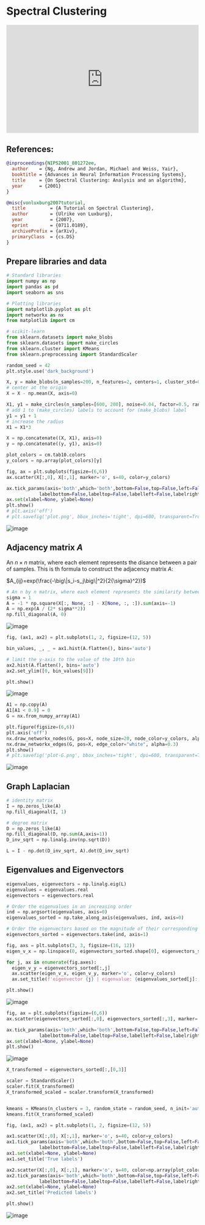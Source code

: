 # Spectral Clustering

<head>
  <link rel="stylesheet" href="https://cdn.jsdelivr.net/npm/katex@0.16.8/dist/katex.min.css">
  <script src="https://cdn.jsdelivr.net/npm/katex@0.16.8/dist/katex.min.js"></script>
  <script src="https://cdn.jsdelivr.net/npm/katex@0.16.8/dist/contrib/auto-render.min.js"></script>
</head>

<div style="position: relative; padding-bottom: 56.25%; height: 0; overflow: hidden;">
  <iframe style="position: absolute; top: 0; left: 0; width: 100%; height: 100%;" src="https://www.youtube.com/embed/k7M1TMYac-Y" frameborder="0" allowfullscreen></iframe>
</div>


## References:
```bibtex
@inproceedings{NIPS2001_801272ee,
  author    = {Ng, Andrew and Jordan, Michael and Weiss, Yair},
  booktitle = {Advances in Neural Information Processing Systems},
  title     = {On Spectral Clustering: Analysis and an algorithm},
  year      = {2001}
}
```

```bibtex
@misc{vonluxburg2007tutorial,
  title         = {A Tutorial on Spectral Clustering},
  author        = {Ulrike von Luxburg},
  year          = {2007},
  eprint        = {0711.0189},
  archivePrefix = {arXiv},
  primaryClass  = {cs.DS}
}
```

## Prepare libraries and data

```python
# Standard libraries
import numpy as np
import pandas as pd
import seaborn as sns

# Plotting libraries
import matplotlib.pyplot as plt
import networkx as nx
from matplotlib import cm

# scikit-learn
from sklearn.datasets import make_blobs
from sklearn.datasets import make_circles
from sklearn.cluster import KMeans
from sklearn.preprocessing import StandardScaler
```

```python
random_seed = 42
plt.style.use('dark_background')
```

```python
X, y = make_blobs(n_samples=200, n_features=2, centers=1, cluster_std=0.15, random_state=random_seed)
# center at the origin
X = X - np.mean(X, axis=0)

X1, y1 = make_circles(n_samples=[600, 200], noise=0.04, factor=0.5, random_state=random_seed)
# add 1 to (make_circles) labels to account for (make_blobs) label
y1 = y1 + 1
# increase the radius
X1 = X1*3

X = np.concatenate((X, X1), axis=0)
y = np.concatenate((y, y1), axis=0)
```

```python
plot_colors = cm.tab10.colors
y_colors = np.array(plot_colors)[y]
```

```python
fig, ax = plt.subplots(figsize=(6,6))
ax.scatter(X[:,0], X[:,1], marker='o', s=40, color=y_colors)

ax.tick_params(axis='both',which='both',bottom=False,top=False,left=False,right=False,
            labelbottom=False,labeltop=False,labelleft=False,labelright=False);
ax.set(xlabel=None, ylabel=None)
plt.show()
# plt.axis('off')
# plt.savefig('plot.png', bbox_inches='tight', dpi=600, transparent=True)
```

![image](https://github.com/user-attachments/assets/beca7d7f-2f1a-4722-9e5a-fd55f5a5ed81)

## Adjacency matrix $A$
An $n \times n$ matrix, where each element represents the disance between a pair of samples. This is th formula to construct the adjacency matrix $A$:

$A_{ij}=exp(\frac{-\big\|s_i-s_j\big\|^2}{2{\sigma}^2})$

```python
# An n by n matrix, where each element represents the similarity between a pair of samples
sigma = 1
A = -1 * np.square(X[:, None, :] - X[None, :, :]).sum(axis=-1)
A = np.exp(A / (2* sigma**2))
np.fill_diagonal(A, 0)
```

![image](https://github.com/user-attachments/assets/e0bad839-c6a9-4ad5-b9fa-a435a16044c3)

```python
fig, (ax1, ax2) = plt.subplots(1, 2, figsize=(12, 5))

bin_values, _, _ = ax1.hist(A.flatten(), bins='auto')

# limit the y-axis to the value of the 10th bin
ax2.hist(A.flatten(), bins='auto')
ax2.set_ylim([0, bin_values[9]])

plt.show()
```

![image](https://github.com/user-attachments/assets/7c05567c-5722-4a1e-a724-c2adb023ea69)

```python
A1 = np.copy(A)
A1[A1 < 0.9] = 0
G = nx.from_numpy_array(A1)

plt.figure(figsize=(6,6))
plt.axis('off')
nx.draw_networkx_nodes(G, pos=X, node_size=20, node_color=y_colors, alpha=0.9)
nx.draw_networkx_edges(G, pos=X, edge_color="white", alpha=0.3)
plt.show()
# plt.savefig('plot-G.png', bbox_inches='tight', dpi=600, transparent=True)
```

![image](https://github.com/user-attachments/assets/88ecaa31-ed84-4bc0-a868-77f527e8805e)

## Graph Laplacian

```python
# identity matrix
I = np.zeros_like(A)
np.fill_diagonal(I, 1)

# degree matrix
D = np.zeros_like(A)
np.fill_diagonal(D, np.sum(A,axis=1))
D_inv_sqrt = np.linalg.inv(np.sqrt(D))

L = I - np.dot(D_inv_sqrt, A).dot(D_inv_sqrt)
```

## Eigenvalues and Eigenvectors

```python
eigenvalues, eigenvectors = np.linalg.eig(L)
eigenvalues = eigenvalues.real
eigenvectors = eigenvectors.real

# Order the eigenvalues in an increasing order
ind = np.argsort(eigenvalues, axis=0)
eigenvalues_sorted = np.take_along_axis(eigenvalues, ind, axis=0)

# Order the eigenvectors based on the magnitude of their corresponding eigenvalues
eigenvectors_sorted = eigenvectors.take(ind, axis=1)
```

```python
fig, axs = plt.subplots(3, 3, figsize=(16, 12))
eigen_v_x = np.linspace(0, eigenvectors_sorted.shape[0], eigenvectors_sorted.shape[0])

for j, ax in enumerate(fig.axes):
  eigen_v_y = eigenvectors_sorted[:,j]
  ax.scatter(eigen_v_x, eigen_v_y, marker='o', color=y_colors)
  ax.set_title(f'eigenvector {j} | eigenvalue: {eigenvalues_sorted[j]:.4f}')

plt.show()
```

![image](https://github.com/user-attachments/assets/9a57b8ce-e310-4ae6-8081-531f5464b13e)

```python
fig, ax = plt.subplots(figsize=(6,6))
ax.scatter(eigenvectors_sorted[:,0], eigenvectors_sorted[:,3], marker='o', s=40, color=y_colors)

ax.tick_params(axis='both',which='both',bottom=False,top=False,left=False,right=False,
            labelbottom=False,labeltop=False,labelleft=False,labelright=False);
ax.set(xlabel=None, ylabel=None)
plt.show()
```

![image](https://github.com/user-attachments/assets/0b969100-dfca-4f03-97c5-de9227457182)

```python
X_transformed = eigenvectors_sorted[:,[0,3]]

scaler = StandardScaler()
scaler.fit(X_transformed)
X_transformed_scaled = scaler.transform(X_transformed)


kmeans = KMeans(n_clusters = 3, random_state = random_seed, n_init='auto')
kmeans.fit(X_transformed_scaled)
```

```python
fig, (ax1, ax2) = plt.subplots(1, 2, figsize=(12, 5))

ax1.scatter(X[:,0], X[:,1], marker='o', s=40, color=y_colors)
ax1.tick_params(axis='both',which='both',bottom=False,top=False,left=False,right=False,
            labelbottom=False,labeltop=False,labelleft=False,labelright=False);
ax1.set(xlabel=None, ylabel=None)
ax1.set_title('True labels')

ax2.scatter(X[:,0], X[:,1], marker='o', s=40, color=np.array(plot_colors)[kmeans.labels_])
ax2.tick_params(axis='both',which='both',bottom=False,top=False,left=False,right=False,
            labelbottom=False,labeltop=False,labelleft=False,labelright=False);
ax2.set(xlabel=None, ylabel=None)
ax2.set_title('Predicted labels')

plt.show()
```

![image](https://github.com/user-attachments/assets/e59b8216-d6d4-4fa7-8302-33aa38801deb)


<script>
  document.addEventListener("DOMContentLoaded", function() {
    renderMathInElement(document.body, {
      delimiters: [
        {left: '$$', right: '$$', display: true}, // Display math (e.g., equations on their own line)
        {left: '$', right: '$', display: false},  // Inline math (e.g., within a sentence)
        {left: '\\(', right: '\\)', display: false}, // Another way to write inline math
        {left: '\\[', right: '\\]', display: true}   // Another way to write display math
      ]
    });
  });
</script>
